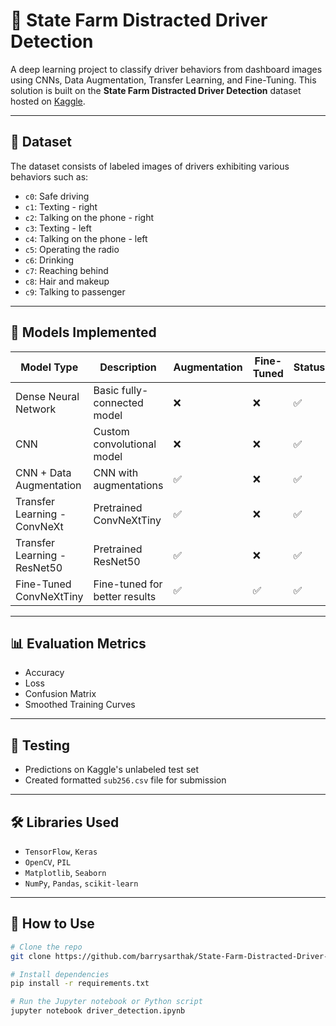 # 🚗 State Farm Distracted Driver Detection

A deep learning project to classify driver behaviors from dashboard images using CNNs, Data Augmentation, Transfer Learning, and Fine-Tuning. This solution is built on the **State Farm Distracted Driver Detection** dataset hosted on [Kaggle](https://www.kaggle.com/competitions/state-farm-distracted-driver-detection).

---

## 📂 Dataset

The dataset consists of labeled images of drivers exhibiting various behaviors such as:

- `c0`: Safe driving  
- `c1`: Texting - right  
- `c2`: Talking on the phone - right  
- `c3`: Texting - left  
- `c4`: Talking on the phone - left  
- `c5`: Operating the radio  
- `c6`: Drinking  
- `c7`: Reaching behind  
- `c8`: Hair and makeup  
- `c9`: Talking to passenger  

---

## 🧠 Models Implemented

| Model Type                   | Description                  | Augmentation | Fine-Tuned | Status     |
|------------------------------|------------------------------|--------------|------------|------------|
| Dense Neural Network         | Basic fully-connected model  | ❌           | ❌         | ✅         |
| CNN                          | Custom convolutional model   | ❌           | ❌         | ✅         |
| CNN + Data Augmentation      | CNN with augmentations       | ✅           | ❌         | ✅         |
| Transfer Learning - ConvNeXt | Pretrained ConvNeXtTiny      | ✅           | ❌         | ✅         |
| Transfer Learning - ResNet50 | Pretrained ResNet50          | ✅           | ❌         | ✅         |
| Fine-Tuned ConvNeXtTiny      | Fine-tuned for better results| ✅           | ✅         | ✅         |

---

## 📊 Evaluation Metrics

- Accuracy
- Loss
- Confusion Matrix
- Smoothed Training Curves

---

## 🧪 Testing

- Predictions on Kaggle's unlabeled test set
- Created formatted `sub256.csv` file for submission

---

## 🛠 Libraries Used

- `TensorFlow`, `Keras`
- `OpenCV`, `PIL`
- `Matplotlib`, `Seaborn`
- `NumPy`, `Pandas`, `scikit-learn`

---

## 🧰 How to Use

```bash
# Clone the repo
git clone https://github.com/barrysarthak/State-Farm-Distracted-Driver-Detection.git

# Install dependencies
pip install -r requirements.txt

# Run the Jupyter notebook or Python script
jupyter notebook driver_detection.ipynb
